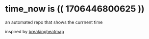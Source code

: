 # time_now is (( 1706446800625 ))

an automated repo that shows the currnent time

inspired by [breakingheatmap](https://github.com/breakingheatmap/breakingheatmap)